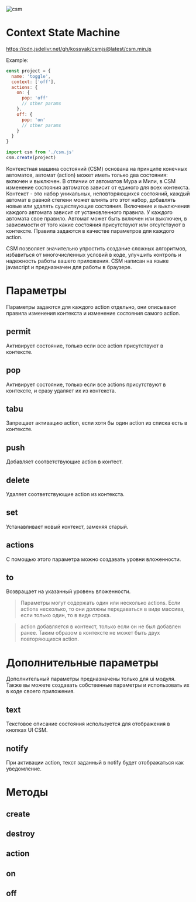 
![csm](https://user-images.githubusercontent.com/68551616/217037244-fb68e32e-d4df-4c56-b84d-f947b2bdc9bf.svg)

# Context State Machine

https://cdn.jsdelivr.net/gh/kossyak/csmjs@latest/csm.min.js

Example:
```js
const project = {
  name: 'toggle',
  context: ['off'],
  actions: {
    on: {
      pop: 'off'
      // other params
    },
    off: {
      pop: 'on'
      // other params
    }
  }
}
```

```js
import csm from './csm.js'
csm.create(project)
```
Контекстная машина состояний (CSM) основана на принципе конечных автоматов, автомат (action) может иметь только два состояния: включен и выключен. В отличии от автоматов Мура и Мили, в CSM изменение состояния автоматов зависит от единого для всех контекста. Контекст - это набор уникальных, неповторяющихся состояний, каждый автомат в равной степени может влиять это этот набор, добавлять новые или удалять существующие состояния. Включение и выключения каждого автомата зависит от установленного правила. У каждого автомата свое правило. Автомат может быть включен или выключен, в зависимости от того какие состояния присутствуют или отсутствуют в контексте. Правила задаются в качестве параметров для каждого action.

CSM позволяет значительно упростить создание сложных алгоритмов, избавиться от многочисленных условий в коде, улучшить контроль и надежность работы вашего приложения. CSM написан на языке javascript и предназначен для работы в браузере.

# Параметры
Параметры задаются для каждого action отдельно, они описывают правила изменения контекста и изменение состояния самого action.

## permit
Активирует состояние, только если все action присутствуют в контексте.

## pop
Активирует состояние, только если все actions присутствуют в контексте, и сразу удаляет их из контекста.

## tabu
Запрещает активацию action, если хотя бы один action из списка есть в контексте.

## push
Добавляет соответствующие action в контест.

## delete
Удаляет соответствующие action из контекста.

## set
Устанавливает новый контекст, заменяя старый.

## actions
С помощью этого параметра можно создавать уровни вложенности.

## to
Возвращает на указанный уровень вложенности.

> Параметры могут содержать один или несколько actions. Если actions несколько, то они должны передаваться в виде массива, если только один, то в виде строка.

>  action добавляется в контекст, только если он не был добавлен ранее. Таким образом в контексте не может быть двух повторяющихся action.

# Дополнительные параметры
Дополнительный параметры предназначены только для ui модуля. Также вы можете создавать собственные параметры и использовать их в коде своего приложения.

## text
Текстовое описание состояния используется для отображения в кнопках UI CSM. 

## notify
При активации action, текст заданный в notify будет отображаться как уведомление.

# Методы

## create


## destroy


## action


## on

## off
